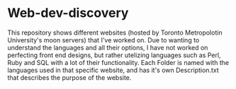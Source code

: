 # Web-dev-discovery
This repository shows different websites (hosted by Toronto Metropolotin University's moon servers) that I've worked on. Due to wanting to understand the languages and all their options, I have not worked on perfecting front end designs, but rather utelizing languages such as Perl, Ruby and SQL with a lot of their functionality. Each Folder is named with the languages used in that specific website, and has it's own Description.txt that describes the purpose of the website.
